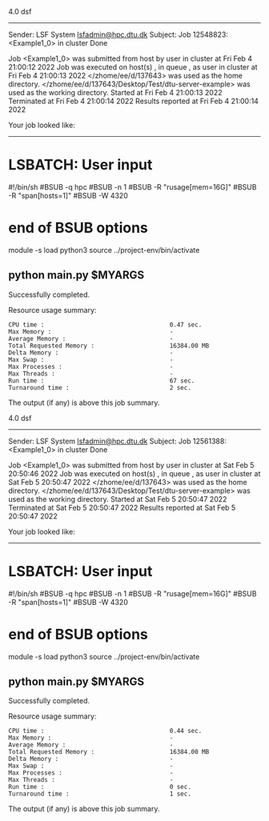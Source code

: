 4.0 dsf

------------------------------------------------------------
Sender: LSF System <lsfadmin@hpc.dtu.dk>
Subject: Job 12548823: <Example1_0> in cluster <dcc> Done

Job <Example1_0> was submitted from host <n-62-27-17> by user <s183905> in cluster <dcc> at Fri Feb  4 21:00:12 2022
Job was executed on host(s) <n-62-31-23>, in queue <hpc>, as user <s183905> in cluster <dcc> at Fri Feb  4 21:00:13 2022
</zhome/ee/d/137643> was used as the home directory.
</zhome/ee/d/137643/Desktop/Test/dtu-server-example> was used as the working directory.
Started at Fri Feb  4 21:00:13 2022
Terminated at Fri Feb  4 21:00:14 2022
Results reported at Fri Feb  4 21:00:14 2022

Your job looked like:

------------------------------------------------------------
# LSBATCH: User input
#!/bin/sh
#BSUB -q hpc
#BSUB -n 1
#BSUB -R "rusage[mem=16G]"
#BSUB -R "span[hosts=1]"
#BSUB -W 4320
# end of BSUB options
module -s load python3
source ../project-env/bin/activate

python main.py $MYARGS
------------------------------------------------------------

Successfully completed.

Resource usage summary:

    CPU time :                                   0.47 sec.
    Max Memory :                                 -
    Average Memory :                             -
    Total Requested Memory :                     16384.00 MB
    Delta Memory :                               -
    Max Swap :                                   -
    Max Processes :                              -
    Max Threads :                                -
    Run time :                                   67 sec.
    Turnaround time :                            2 sec.

The output (if any) is above this job summary.

4.0 dsf

------------------------------------------------------------
Sender: LSF System <lsfadmin@hpc.dtu.dk>
Subject: Job 12561388: <Example1_0> in cluster <dcc> Done

Job <Example1_0> was submitted from host <n-62-27-19> by user <s183905> in cluster <dcc> at Sat Feb  5 20:50:46 2022
Job was executed on host(s) <n-62-31-2>, in queue <hpc>, as user <s183905> in cluster <dcc> at Sat Feb  5 20:50:47 2022
</zhome/ee/d/137643> was used as the home directory.
</zhome/ee/d/137643/Desktop/Test/dtu-server-example> was used as the working directory.
Started at Sat Feb  5 20:50:47 2022
Terminated at Sat Feb  5 20:50:47 2022
Results reported at Sat Feb  5 20:50:47 2022

Your job looked like:

------------------------------------------------------------
# LSBATCH: User input
#!/bin/sh
#BSUB -q hpc
#BSUB -n 1
#BSUB -R "rusage[mem=16G]"
#BSUB -R "span[hosts=1]"
#BSUB -W 4320
# end of BSUB options
module -s load python3
source ../project-env/bin/activate

python main.py $MYARGS
------------------------------------------------------------

Successfully completed.

Resource usage summary:

    CPU time :                                   0.44 sec.
    Max Memory :                                 -
    Average Memory :                             -
    Total Requested Memory :                     16384.00 MB
    Delta Memory :                               -
    Max Swap :                                   -
    Max Processes :                              -
    Max Threads :                                -
    Run time :                                   0 sec.
    Turnaround time :                            1 sec.

The output (if any) is above this job summary.

